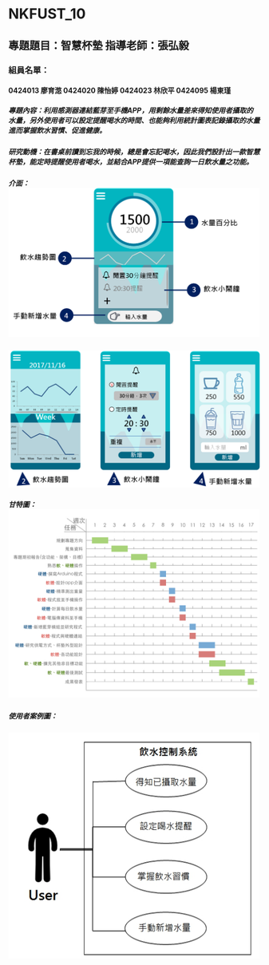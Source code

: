 # NKFUST_10
## 專題題目：智慧杯墊 指導老師：張弘毅
### 組員名單：
#### 0424013 廖育滺 0424020 陳怡婷 0424023 林欣平 0424095 楊東瑾
##### 專題內容：利用感測器連結藍芽至手機APP，用剩餘水量差來得知使用者攝取的水量，另外使用者可以設定提醒喝水的時間、也能夠利用統計圖表記錄攝取的水量進而掌握飲水習慣、促進健康。
##### 研究動機：在書桌前讀到忘我的時候，總是會忘記喝水，因此我們設計出一款智慧杯墊，能定時提醒使用者喝水，並結合APP提供一項能查詢一日飲水量之功能。

##### 介面：![NKFUST](1.png)
![NKFUST](2.png)
##### 甘特圖：![NKFUST](01.jpeg)
##### 使用者案例圖：
![NKFUST](1511787383467.jpg)
